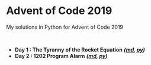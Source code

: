 # Advent of Code 2019
My solutions in Python for Advent of Code 2019

<br>

* **Day 1 : The Tyranny of the Rocket Equation** ***([md](https://github.com/hevalhazalkurt/advent-of-code/blob/master/Day_1_The_Tyranny_of_the_Rocket_Equation/Day_1_The_Tyranny_of_the_Rocket_Equation.md), [py](https://github.com/hevalhazalkurt/advent-of-code/blob/master/Day_1_The_Tyranny_of_the_Rocket_Equation/Day_1_The_Tyranny_of_the_Rocket_Equation.py))***
* **Day 2 : 1202 Program Alarm** ***([md](https://github.com/hevalhazalkurt/advent-of-code/blob/master/Day_2_1202_Program_Alarm/Day_2_1202_Program_Alarm.md), [py](https://github.com/hevalhazalkurt/advent-of-code/blob/master/Day_2_1202_Program_Alarm/Day_2_1202_Program_Alarm.py))***
